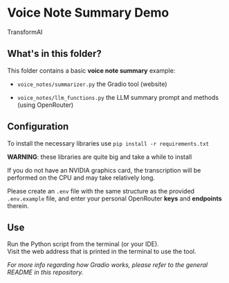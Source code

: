 # Voice Note Summary Demo
TransformAI

## What's in this folder?
This folder contains a basic **voice note summary** example:

- `voice_notes/summarizer.py` the Gradio tool (website)

- `voice_notes/llm_functions.py` the LLM summary prompt and methods (using OpenRouter)


## Configuration
To install the necessary libraries use `pip install -r requirements.txt`

**WARNING**: these libraries are quite big and take a while to install

If you do not have an NVIDIA graphics card, 
the transcription will be performed on the CPU and may take relatively long.

Please create an `.env` file with the same structure as the provided `.env.example` file, 
and enter your personal OpenRouter **keys** and **endpoints** therein.

## Use
Run the Python script from the terminal (or your IDE).  
Visit the web address that is printed in the terminal to use the tool.

_For more info regarding how Gradio works, please refer to the general README in this repository._

